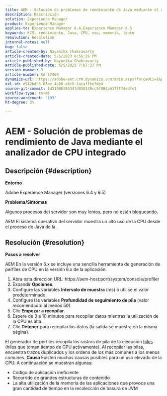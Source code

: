 ```yaml
---
title: AEM - Solución de problemas de rendimiento de Java mediante el analizador de CPU integrado
description: Descripción
solution: Experience Manager
product: Experience Manager
applies-to: Experience Manager 6.4,Experience Manager 6.5
keywords: KCS, rendimiento, Java, CPU, uso, memoria, lento
resolution: Resolution
internal-notes: null
bug: false
article-created-by: Nayanika Chakravarty
article-created-date: 5/5/2023 6:56:26 PM
article-published-by: Nayanika Chakravarty
article-published-date: 5/5/2023 7:07:37 PM
version-number: 3
article-number: KA-17499
dynamics-url: https://adobe-ent.crm.dynamics.com/main.aspx?forceUCI=1&pagetype=entityrecord&etn=knowledgearticle&id=c0334588-76eb-ed11-a7c6-6045bd006704
exl-id: e542bd95-83ae-4e88-a6c9-1acaffbefde4
source-git-commit: 1d3108b38634fd818149cc5f084a617ff74edfe1
workflow-type: tm+mt
source-wordcount: '193'
ht-degree: 3%

---
```


# AEM - Solución de problemas de rendimiento de Java mediante el analizador de CPU integrado

## Descripción {#description}


<b>Entorno</b>

Adobe Experience Manager (versiones 6.4 y 6.5)

<b>Problema/Síntomas</b>

Algunos procesos del servidor son muy lentos, pero no están bloqueando.

AEM El sistema operativo del servidor muestra un alto uso de la CPU desde el proceso de Java de la.


## Resolución {#resolution}


<b>Pasos a resolver</b>

AEM En la versión 6.x se incluye una sencilla herramienta de generación de perfiles de CPU en la versión 6.x de la aplicación.

1. Abra esta dirección URL: https://aem-host:port/system/console/profiler
2. Expandir <b>Opciones</b>.
3. Configure las variables <b>Intervalo de muestra</b> (ms) o utilice el valor predeterminado.
4. Configure las variables <b>Profundidad de seguimiento de pila</b> (valor recomendado: al menos 50).
5. Clic <b>Empezar a recopilar</b>.
6. Espere de 3 a 10 minutos para recopilar datos mientras la utilización de la CPU es alta.
7. Clic <b>Detener</b> para recopilar los datos (la salida se muestra en la misma página).


El generador de perfiles recopila los rastros de pila de la ejecución [hilos](https://docs.oracle.com/javase/tutorial/essential/concurrency/threads.html) (hilos que toman tiempo de CPU activamente). Al recopilar las pilas, encuentra trazos duplicados y los ordena de los más comunes a los menos comunes.
<b>Causa</b>
Existen muchas causas posibles para un uso elevado de la CPU. A continuación se muestran algunas:

- Código de aplicación ineficiente
- Recorrido de grandes estructuras de contenido
- La alta utilización de la memoria de las aplicaciones que provoca una gran cantidad de tiempo en la recolección de basura de JVM
